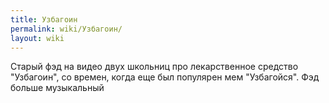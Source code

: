 ```yaml
---
title: Узбагоин
permalink: wiki/Узбагоин/
layout: wiki
---
```


Старый фэд на видео двух школьниц про лекарственное средство "Узбагоин",
со времен, когда еще был популярен мем "Узбагойся". Фэд больше
музыкальный
